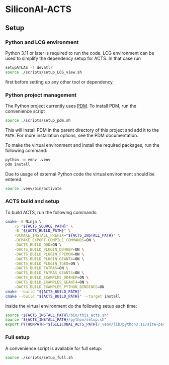 # SiliconAI-ACTS

## Setup

### Python and LCG environment

Python 3.11 or later is required to run the code. LCG environment can be used
to simplify the dependency setup for ACTS. In that case run

```bash
setupATLAS -t devatlr
source ./scripts/setup_LCG_view.sh
```

first before setting up any other tool or dependency.

### Python project management

The Python project currently uses
[PDM](https://pdm-project.org). To install PDM, run the convenience script

```bash
source ./scripts/setup_pdm.sh
```

This will install PDM in the parent directory of this project and add it
to the `PATH`. For more installation options, see the PDM documentation.

To make the virtual environment and install the required packages,
run the following command:

```bash
python -m venv .venv
pdm install
```

Due to usage of external Python code the virtual environment should be entered.

```bash
source .venv/bin/activate
```

### ACTS build and setup

To build ACTS, run the following commands:

```bash
cmake -G Ninja \
    -S "${ACTS_SOURCE_PATH}" \
    -B "${ACTS_BUILD_PATH}" \
    -DCMAKE_INSTALL_PREFIX="${ACTS_INSTALL_PATH}" \
    -DCMAKE_EXPORT_COMPILE_COMMANDS=ON \
    -DACTS_BUILD_ODD=ON \
    -DACTS_BUILD_PLUGIN_DD4HEP=ON \
    -DACTS_BUILD_PLUGIN_FPEMON=ON \
    -DACTS_BUILD_PLUGIN_GEANT4=ON \
    -DACTS_BUILD_PLUGIN_TGEO=ON \
    -DACTS_BUILD_FATRAS=ON \
    -DACTS_BUILD_FATRAS_GEANT4=ON \
    -DACTS_BUILD_EXAMPLES_DD4HEP=ON \
    -DACTS_BUILD_EXAMPLES_GEANT4=ON \
    -DACTS_BUILD_EXAMPLES_PYTHON_BINDINGS=ON
cmake --build "${ACTS_BUILD_PATH}"
cmake --build "${ACTS_BUILD_PATH}" --target install
```

Inside the virtual environment do the following setup each time:

```bash
source "${ACTS_INSTALL_PATH}/bin/this_acts.sh"
source "${ACTS_INSTALL_PATH}/python/setup.sh"
export PYTHONPATH="${SILICONAI_ACTS_PATH}/.venv/lib/python3.11/site-packages:${PYTHONPATH}"
```

### Full setup

A convenience script is available for full setup:

```bash
source ./scripts/setup_full.sh
```
